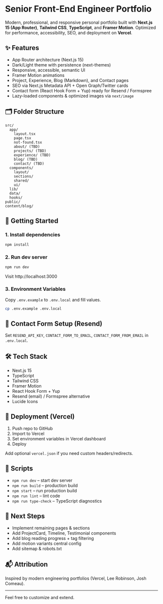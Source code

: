 # Senior Front-End Engineer Portfolio

Modern, professional, and responsive personal portfolio built with **Next.js 15 (App Router)**, **Tailwind CSS**, **TypeScript**, and **Framer Motion**. Optimized for performance, accessibility, SEO, and deployment on **Vercel**.

## ✨ Features
- App Router architecture (Next.js 15)
- Dark/Light theme with persistence (next-themes)
- Responsive, accessible, semantic UI
- Framer Motion animations
- Project, Experience, Blog (Markdown), and Contact pages
- SEO via Next.js Metadata API + Open Graph/Twitter cards
- Contact form (React Hook Form + Yup) ready for Resend / Formspree
- Lazy-loaded components & optimized images via `next/image`

## 🗂 Folder Structure
```
src/
  app/
    layout.tsx
    page.tsx
    not-found.tsx
    about/ (TBD)
    projects/ (TBD)
    experience/ (TBD)
    blog/ (TBD)
    contact/ (TBD)
  components/
    layout/
    sections/
    shared/
    ui/
  lib/
  data/
  hooks/
public/
content/blog/
```

## 🚀 Getting Started

### 1. Install dependencies
```bash
npm install
```

### 2. Run dev server
```bash
npm run dev
```
Visit http://localhost:3000

### 3. Environment Variables
Copy `.env.example` to `.env.local` and fill values.

```bash
cp .env.example .env.local
```

## 📨 Contact Form Setup (Resend)
Set `RESEND_API_KEY`, `CONTACT_FORM_TO_EMAIL`, `CONTACT_FORM_FROM_EMAIL` in `.env.local`.

## 🛠 Tech Stack
- Next.js 15
- TypeScript
- Tailwind CSS
- Framer Motion
- React Hook Form + Yup
- Resend (email) / Formspree alternative
- Lucide Icons

## 📄 Deployment (Vercel)
1. Push repo to GitHub
2. Import to Vercel
3. Set environment variables in Vercel dashboard
4. Deploy

Add optional `vercel.json` if you need custom headers/redirects.

## 🔧 Scripts
- `npm run dev` – start dev server
- `npm run build` – production build
- `npm start` – run production build
- `npm run lint` – lint code
- `npm run type-check` – TypeScript diagnostics

## 🧩 Next Steps
- Implement remaining pages & sections
- Add ProjectCard, Timeline, Testimonial components
- Add blog reading progress + tag filtering
- Add motion variants central config
- Add sitemap & robots.txt

## 📬 Attribution
Inspired by modern engineering portfolios (Vercel, Lee Robinson, Josh Comeau).

---
Feel free to customize and extend.
